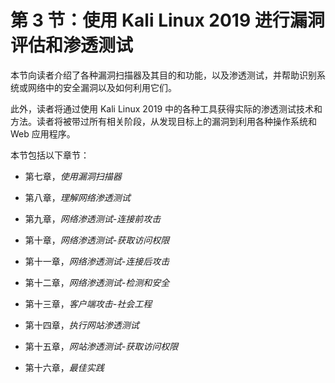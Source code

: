 # 第 3 节：使用 Kali Linux 2019 进行漏洞评估和渗透测试

本节向读者介绍了各种漏洞扫描器及其目的和功能，以及渗透测试，并帮助识别系统或网络中的安全漏洞以及如何利用它们。

此外，读者将通过使用 Kali Linux 2019 中的各种工具获得实际的渗透测试技术和方法。读者将被带过所有相关阶段，从发现目标上的漏洞到利用各种操作系统和 Web 应用程序。

本节包括以下章节：

+   第七章，*使用漏洞扫描器*

+   第八章，*理解网络渗透测试*

+   第九章，*网络渗透测试-连接前攻击*

+   第十章，*网络渗透测试-获取访问权限*

+   第十一章，*网络渗透测试-连接后攻击*

+   第十二章，*网络渗透测试-检测和安全*

+   第十三章，*客户端攻击-社会工程*

+   第十四章，*执行网站渗透测试*

+   第十五章，*网站渗透测试-获取访问权限*

+   第十六章，*最佳实践*
